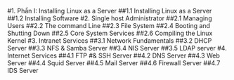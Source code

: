#1. Phần I: Installing Linux as a Server 
##1.1 Installing Linux as a Server 
##1.2 Installing Software 
#2. Single host Administrator
##2.1 Managing Users
##2.2 The command Line
##2.3 File System 
##2.4 Booting and Shutting Down
##2.5 Core System Services 
##2.6 Compiling the Linux Kernel
#3. Intranet Services
##3.1 Network Fundamentals
##3.2 DHCP Server 
##3.3 NFS & Samba Server
##3.4 NIS Server
##3.5 LDAP server
#4. Internet Services
##4.1 FTP #& SSH Server 
##4.2 DNS Server
##4.3 Web Server 
##4.4 Squid Server 
##4.5 Mail Server 
##4.6 Firewall Server 
##4.7 IDS Server 

